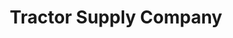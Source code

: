 ---
title: "Tractor Supply Company"
url: /broadview-heights/tractor-supply-company/
shop: Dorfladen
---